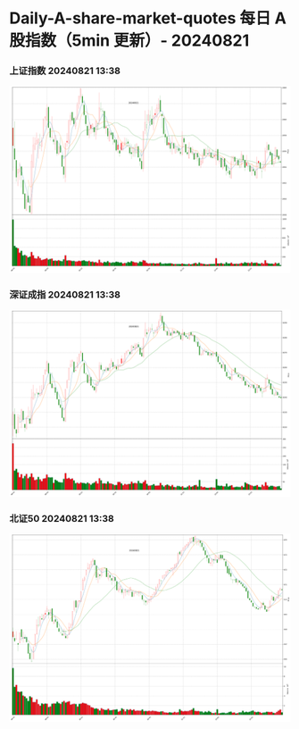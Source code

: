 
# Daily-A-share-market-quotes 每日 A 股指数（5min 更新）- 20240821

### 上证指数 20240821 13:38
![](./fig/2024/8/20240821-sh000001.png)

### 深证成指 20240821 13:38
![](./fig/2024/8/20240821-sz399001.png)

### 北证50 20240821 13:38
![](./fig/2024/8/20240821-bj899050.png)
